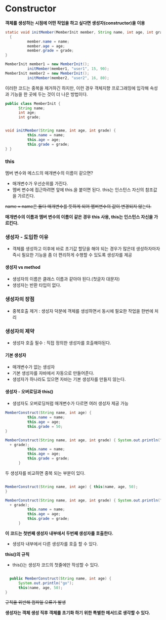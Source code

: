 # Constructor

**객체를 생성하는 시점에 어떤 작업을 하고 싶다면 생성자(constructor)을 이용**

~~~java
static void initMember(MemberInit member, String name, int age, int grade)
  {
          member.name = name;
          member.age = age;
          member.grade = grade;
}

MemberInit member1 = new MemberInit();
          initMember(member1, "user1", 15, 90);
MemberInit member2 = new MemberInit();
          initMember(member2, "user2", 16, 80);
~~~
이러한 코드는 중복을 제거하긴 하지만, 이런 경우 객체지향 프로그래밍에 입각해 속성과 기능을 한 곳에 두는 것이 더 나은 방법이다.

~~~java
public class MemberInit {
      String name;
      int age;
      int grade;


void initMember(String name, int age, int grade) {
          this.name = name;
          this.age = age;
          this.grade = grade;
} }
~~~

### this

멤버 변수와 메스드의 매개변수의 이름이 같으면?

* 매개변수가 우선순위를 가진다.
* 멤버 변수에 접근하려면 앞에 this.을 붙이면 된다. this는 인스턴스 자신의 참조값을 가르킨다.

~~name = name은 둘다 매개변수를 뜻하게 되어 멤버변수의 값이 변경되지 않는다.~~

**매개변수의 이름과 멤버 변수의 이름이 같은 경우 this 사용, this는 인스턴스 자신을 가르킨다.**


### 생성자 - 도입한 이유

* 객체를 생성하고 이후에 바로 초기값 할당을 해야 되는 경우가 많은데 생성하자마자 즉시 필요한 기능을 좀 더 편리하게 수행할 수 있도록 생성자를 제공

#### 생성자 vs method

* 생성자의 이름은 클래스 이름과 같아야 된다.(첫글자 대문자)
* 생성자는 반환 타입이 없다.


### 생성자의 장점

* 중복호출 제거 : 생성자 덕분에 객체를 생성하면서 동시에 필요한 작업을 한번에 처리

### 생성자의 제약

* 생성자 호출 필수 : 직접 정의한 생성자를 호출해야된다.


#### 기본 생성자

* 매개변수가 없는 생성자
* 기본 생성자를 자바에서 자동으로 만들어준다.
* 생성자가 하나라도 있으면 자바는 기본 생성자를 만들지 않는다.


#### 생성자 - 오버로딩과 this()

* 생성자도 오버로딩처럼 매개변수가 다르면 여러 생성자 제공 가능

~~~java
MemberConstruct(String name, int age) {
          this.name = name;
          this.age = age;
          this.grade = 50;
}

MemberConstruct(String name, int age, int grade) { System.out.println("생성자 호출 name=" + name + ",age=" + age + ",grade="
  + grade);
          this.name = name;
          this.age = age;
          this.grade = grade;
      }
~~~
두 생성자를 비교하면 중복 되는 부분이 있다.

~~~java

MemberConstruct(String name, int age) { this(name, age, 50); 
}

MemberConstruct(String name, int age, int grade) { System.out.println("생성자 호출 name=" + name + ",age=" + age + ",grade="
  + grade);
          this.name = name;
          this.age = age;
          this.grade = grade;
      }
~~~

**이 코드는 첫번째 생성자 내부에서 두번째 생성자를 호출한다.**
* 생성자 내부에서 다른 생성자를 호출 할 수 있다.



**this()의 규칙**

* this()는 생성자 코드의 첫줄에만 작성할 수 있다.


~~~java

  public MemberConstruct(String name, int age) {
      System.out.println("go");
      this(name, age, 50);
}
~~~
~~규칙을 위반해 컴파일 오류가 발생~~


**생성자는 객체 생성 직후 객체를 초기화 하기 위한 특별한 메서드로 생각할 수 있다.**


